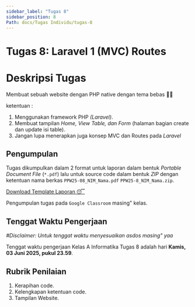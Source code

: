 ```yaml
---
sidebar_label: "Tugas 8"
sidebar_position: 8
Path: docs/Tugas Individu/tugas-8
---
```


# Tugas 8: Laravel 1 (MVC) Routes

# Deskripsi Tugas 

Membuat sebuah website dengan PHP native dengan tema bebas 👍🏻

ketentuan :
1. Menggunakan framework PHP _(Laravel)_.
2. Membuat tampilan _Home, View Table, dan Form_ (halaman bagian create dan update isi table).
3. Jangan lupa menerapkan juga konsep MVC dan Routes pada _Laravel_

## Pengumpulan

Tugas dikumpulkan dalam 2 format untuk laporan dalam bentuk *Portable Document File* (`*.pdf`) lalu untuk source code dalam bentuk *ZIP* dengan ketentuan nama berkas `PPW25-08_NIM_Nama.pdf` `PPW25-8_NIM_Nama.zip`.

[Download Template Laporan 😴](https://github.com/PEMWEB-2025/PEMWEB-2025/raw/021ac9dd5da252489ded588f940d6067e7c963c9/static/berkas/Template%20Laporan.docx)

Pengumpulan tugas pada `Google Classroom` masing" kelas.

## Tenggat Waktu Pengerjaan
*#Disclaimer: Untuk tenggat waktu menyesuaikan asdos masing" yaa*

Tenggat waktu pengerjaan Kelas A Informatika Tugas 8 adalah hari **Kamis, 03 Juni 2025, pukul 23.59**.

## Rubrik Penilaian

1. Kerapihan code.
2. Kelengkapan ketentuan code.
3. Tampilan Website.
